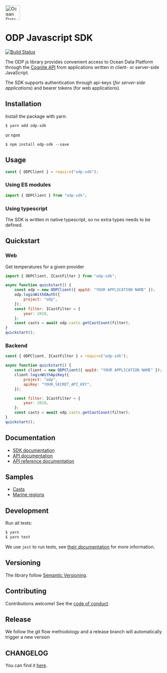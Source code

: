<a href="https://www.oceandata.earth/">
<img src="https://stdevloginsitecdnendpoint.azureedge.net/assets/images/odp-logo-symbol.svg" width="auto" height="46px" alt="Ocean Data Foundation Logo" title="Ocean Data Foundation"> </a>

# ODP Javascript SDK

[![Build Status](https://dev.azure.com/oceandatafoundation/ODP/_apis/build/status/ODP-JavaScript-SDK-CI?branchName=master)](https://dev.azure.com/oceandatafoundation/ODP/_build/latest?definitionId=10&branchName=master)

The ODP js library provides convenient access to Ocean Data Platform through the [Cognite API](https://doc.cognitedata.com/dev/) from
applications written in client- or server-side JavaScript.

The SDK supports authentication through api-keys (_for server-side applications_) and bearer tokens (for web applications).

## Installation

Install the package with yarn:

    $ yarn add odp-sdk

or npm

    $ npm install odp-sdk --save

## Usage

```js
const { ODPClient } = require("odp-sdk");
```

### Using ES modules

```js
import { ODPClient } from "odp-sdk";
```

### Using typescript

The SDK is written in native typescript, so no extra types needs to be defined.

## Quickstart

### Web

Get temperatures for a given provider

```js
import { ODPClient, ICastFilter } from "odp-sdk";

async function quickstart() {
	const odp = new ODPClient({ appId: "YOUR APPLICATION NAME" });
	odp.loginWithOAuth({
		project: "odp",
	});
	const filter: ICastFilter = {
		year: 2018,
	};
	const casts = await odp.casts.getCastCount(filter);
}
quickstart();
```

### Backend

```js
const { ODPClient, ICastFilter } = require("odp-sdk");

async function quickstart() {
	const client = new ODPClient({ appId: "YOUR APPLICATION NAME" });
	client.loginWithApiKey({
		project: "odp",
		apiKey: "YOUR_SECRET_API_KEY",
	});

	const filter: ICastFilter = {
		year: 2018,
	};
	const casts = await odp.casts.getCastCount(filter);
}
quickstart();
```

## Documentation

-   [SDK documentation](./docs/README.md)
-   [API documentation](https://doc.cognitedata.com)
-   [API reference documentation](https://doc.cognitedata.com/api/v1)

## Samples

-   [Casts](./samples/casts.ts)
-   [Marine regions](./samples/marineRegions.ts)

## Development

Run all tests:

```bash
$ yarn
$ yarn test
```

We use `jest` to run tests, see [their documentation](https://github.com/facebook/jest) for more information.

## Versioning

The library follow [Semantic Versioning](https://semver.org/).

## Contributing

Contributions welcome! See the [code of conduct](./CODE_OF_CONDUCT.md).

## Release

We follow the git flow methodology and a release branch will automatically trigger a new version

## CHANGELOG

You can find it [here](./CHANGELOG.md).
